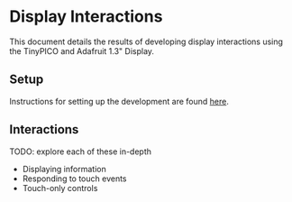 # Display Interactions

This document details the results of developing display interactions using the TinyPICO and Adafruit 1.3" Display.

## Setup
Instructions for setting up the development are found [here](/docs/setup/prototypes/TinyPICO_SETUP.md).

## Interactions
TODO: explore each of these in-depth
- Displaying information
- Responding to touch events
- Touch-only controls
